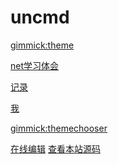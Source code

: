 # uncmd

[gimmick:theme](flatly)

[net学习体会](blog/code/net-sample.md)

[记录](blog/life/life-b.md)

[我](blog/about/about.md)

[gimmick:themechooser](选择皮肤)

[在线编辑](http://prose.io/#uncmd/doc-st)
[查看本站源码](https://github.com/uncmd/doc-st/)

<!--
[gimmick:Disqus](limin-mblogs)
-->
